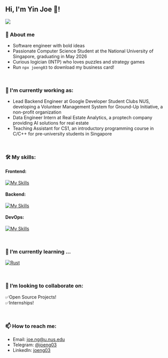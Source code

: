 ## Hi, I'm Yin Joe 🤠!

![](https://komarev.com/ghpvc/?username=joeng03&color=green)

### 📖 About me

- Software engineer with bold ideas
- Passionate Computer Science Student at the National University of Singapore, graduating in May 2026
- Curious logician (INTP) who loves puzzles and strategy games
- Run `npx joeng03` to download my business card!

<br/>

### 🔭 I'm currently working as:

- Lead Backend Engineer at Google Developer Student Clubs NUS, developing a Volunteer Management System for Ground-Up Initiative, a non-profit organization
- Data Engineer Intern at Real Estate Analytics, a proptech company providing AI solutions for real estate
- Teaching Assistant for CS1, an introductory programming course in C/C++ for pre-university students in Singapore

<br/>

### 🛠️ My skills:

#### Frontend:

[![My Skills](https://skillicons.dev/icons?i=ts,js,react,redux,graphql,mui,tailwind,html,css,jquery&perline=10&theme=light)](https://skillicons.dev)

#### Backend:

[![My Skills](https://skillicons.dev/icons?i=nodejs,go,c,cpp,cs,java,py,nestjs,flask,django,rails,prisma,postgresql,mysql,mongodb,redis&perline=10&theme=light)](https://skillicons.dev)

#### DevOps:

[![My Skills](https://skillicons.dev/icons?i=linux,bash,git,docker,aws,github,githubactions,gitlab,vercel,gradle,jest,selenium&perline=10&theme=light)](https://skillicons.dev)

<br/>

### 🌱 I’m currently learning ...

[![Rust](https://skillicons.dev/icons?i=rust,vue)](https://skillicons.dev)

<br/>

### 👯 I’m looking to collaborate on:

✅Open Source Projects!\
✅Internships!

<br/>

### 📫 How to reach me:

- Email: joe.ng@u.nus.edu
- Telegram: [@joeng03](https://t.me/joeng03)
- LinkedIn: [joeng03](https://www.linkedin.com/in/joeng03/)

<!--
**joeng03/joeng03** is a ✨ _special_ ✨ repository because its `README.md` (this file) appears on your GitHub profile.

Here are some ideas to get you started:

- 🔭 I’m currently working on ...
- 🌱 I’m currently learning ...
- 👯 I’m looking to collaborate on ...
- 🤔 I’m looking for help with ...
- 💬 Ask me about ...
- 📫 How to reach me: ...
- ⚡ Fun fact: ...
-->
